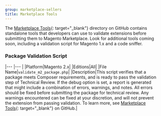 ```yaml
---
group: marketplace-sellers
title: Marketplace Tools
---
```


The [Marketplace Tools][1]{: target="_blank"} directory on GitHub contains standalone tools that developers can use to validate extensions before submitting them to Magento Marketplace. Look for additional tools coming soon, including a validation script for Magento 1.x and a code sniffer.

### Package Validation Script

|--- |--- |
|Platform|Magento 2.x|
|Editions|All|
|File Name|`validate_m2_package.php`|
|Description|This script verifies that a package meets Composer requirements, and is ready to pass the validation step of Technical Review. If the debug option is set, a report is generated that might include a combination of errors, warnings, and notes. All errors  should be fixed before submitting the package for technical review. Any warnings encountered can be fixed at your discretion, and will not prevent the extension from passing validation. To learn more, see [Marketplace Tools][1]{: target="_blank"} on GitHub.|

[1]: https://github.com/magento/marketplace-tools
